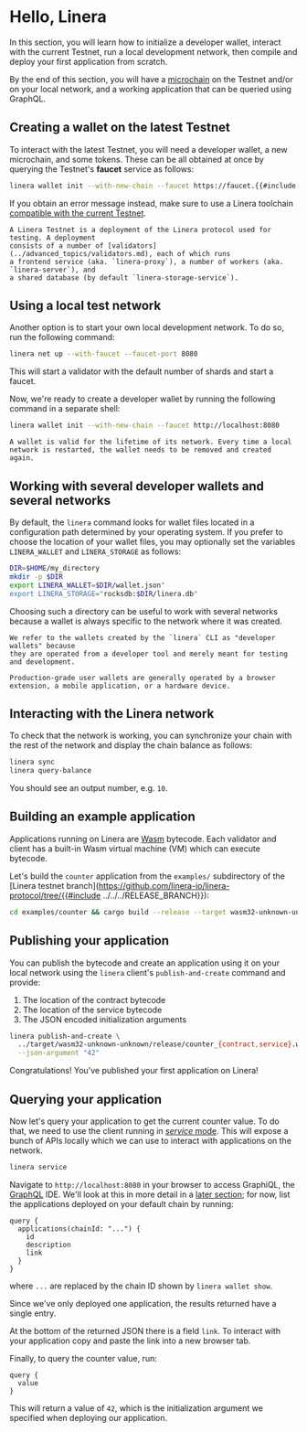 # Hello, Linera

In this section, you will learn how to initialize a developer wallet, interact
with the current Testnet, run a local development network, then compile and
deploy your first application from scratch.

By the end of this section, you will have a
[microchain](../core_concepts/microchains.md) on the Testnet and/or on your
local network, and a working application that can be queried using GraphQL.

## Creating a wallet on the latest Testnet

To interact with the latest Testnet, you will need a developer wallet, a new
microchain, and some tokens. These can be all obtained at once by querying the
Testnet's **faucet** service as follows:

```bash
linera wallet init --with-new-chain --faucet https://faucet.{{#include ../../../RELEASE_DOMAIN}}.linera.net
```

If you obtain an error message instead, make sure to use a Linera toolchain
[compatible with the current Testnet](installation.md#installing-from-cratesio).

```admonish info
A Linera Testnet is a deployment of the Linera protocol used for testing. A deployment
consists of a number of [validators](../advanced_topics/validators.md), each of which runs
a frontend service (aka. `linera-proxy`), a number of workers (aka. `linera-server`), and
a shared database (by default `linera-storage-service`).
```

## Using a local test network

Another option is to start your own local development network. To do so, run the
following command:

```bash
linera net up --with-faucet --faucet-port 8080
```

This will start a validator with the default number of shards and start a
faucet.

Now, we're ready to create a developer wallet by running the following command
in a separate shell:

```bash
linera wallet init --with-new-chain --faucet http://localhost:8080
```

```admonish warn
A wallet is valid for the lifetime of its network. Every time a local
network is restarted, the wallet needs to be removed and created again.
```

## Working with several developer wallets and several networks

By default, the `linera` command looks for wallet files located in a
configuration path determined by your operating system. If you prefer to choose
the location of your wallet files, you may optionally set the variables
`LINERA_WALLET` and `LINERA_STORAGE` as follows:

```bash
DIR=$HOME/my_directory
mkdir -p $DIR
export LINERA_WALLET=$DIR/wallet.json"
export LINERA_STORAGE="rocksdb:$DIR/linera.db"
```

Choosing such a directory can be useful to work with several networks because a
wallet is always specific to the network where it was created.

```admonish warn
We refer to the wallets created by the `linera` CLI as "developer wallets" because
they are operated from a developer tool and merely meant for testing and development.

Production-grade user wallets are generally operated by a browser
extension, a mobile application, or a hardware device.
```

## Interacting with the Linera network

To check that the network is working, you can synchronize your chain with the
rest of the network and display the chain balance as follows:

```bash
linera sync
linera query-balance
```

You should see an output number, e.g. `10`.

## Building an example application

Applications running on Linera are [Wasm](https://webassembly.org/) bytecode.
Each validator and client has a built-in Wasm virtual machine (VM) which can
execute bytecode.

Let's build the `counter` application from the `examples/` subdirectory of the
[Linera testnet
branch](https://github.com/linera-io/linera-protocol/tree/{{#include
../../../RELEASE_BRANCH}}):

```bash
cd examples/counter && cargo build --release --target wasm32-unknown-unknown
```

## Publishing your application

You can publish the bytecode and create an application using it on your local
network using the `linera` client's `publish-and-create` command and provide:

1. The location of the contract bytecode
2. The location of the service bytecode
3. The JSON encoded initialization arguments

```bash
linera publish-and-create \
  ../target/wasm32-unknown-unknown/release/counter_{contract,service}.wasm \
  --json-argument "42"
```

Congratulations! You've published your first application on Linera!

## Querying your application

Now let's query your application to get the current counter value. To do that,
we need to use the client running in
[_service_ mode](../core_concepts/node_service.md). This will expose a bunch of
APIs locally which we can use to interact with applications on the network.

```bash
linera service
```

<!-- TODO: add graphiql image here -->

Navigate to `http://localhost:8080` in your browser to access GraphiQL, the
[GraphQL](https://graphql.org) IDE. We'll look at this in more detail in a
[later section](../core_concepts/node_service.md#graphiql-ide); for now, list
the applications deployed on your default chain by running:

```gql
query {
  applications(chainId: "...") {
    id
    description
    link
  }
}
```

where `...` are replaced by the chain ID shown by `linera wallet show`.

Since we've only deployed one application, the results returned have a single
entry.

At the bottom of the returned JSON there is a field `link`. To interact with
your application copy and paste the link into a new browser tab.

Finally, to query the counter value, run:

```gql
query {
  value
}
```

This will return a value of `42`, which is the initialization argument we
specified when deploying our application.
